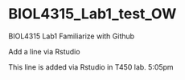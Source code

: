 # BIOL4315_Lab1_test_OW
BIOL4315 Lab1 Familiarize with Github

Add a line via Rstudio

This line is added via Rstudio in T450 lab. 5:05pm